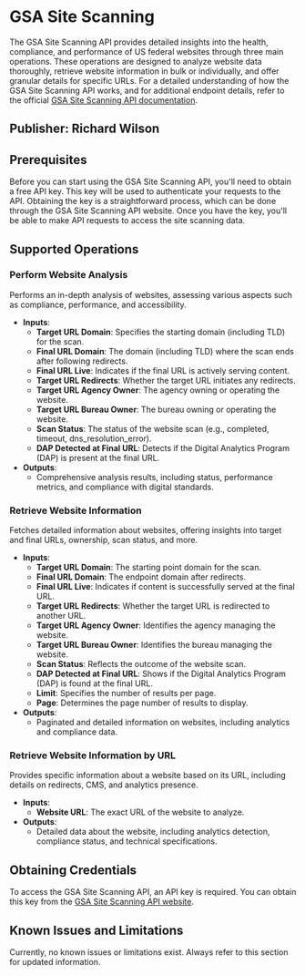 # GSA Site Scanning

The GSA Site Scanning API provides detailed insights into the health, compliance, and performance of US federal websites through three main operations. These operations are designed to analyze website data thoroughly, retrieve website information in bulk or individually, and offer granular details for specific URLs. For a detailed understanding of how the GSA Site Scanning API works, and for additional endpoint details, refer to the official [GSA Site Scanning API documentation](https://open.gsa.gov/api/site-scanning-api/).

## Publisher: Richard Wilson

## Prerequisites

Before you can start using the GSA Site Scanning API, you'll need to obtain a free API key. This key will be used to authenticate your requests to the API. Obtaining the key is a straightforward process, which can be done through the GSA Site Scanning API website. Once you have the key, you'll be able to make API requests to access the site scanning data.

## Supported Operations

### Perform Website Analysis

Performs an in-depth analysis of websites, assessing various aspects such as compliance, performance, and accessibility.

- **Inputs**:
  - **Target URL Domain**: Specifies the starting domain (including TLD) for the scan.
  - **Final URL Domain**: The domain (including TLD) where the scan ends after following redirects.
  - **Final URL Live**: Indicates if the final URL is actively serving content.
  - **Target URL Redirects**: Whether the target URL initiates any redirects.
  - **Target URL Agency Owner**: The agency owning or operating the website.
  - **Target URL Bureau Owner**: The bureau owning or operating the website.
  - **Scan Status**: The status of the website scan (e.g., completed, timeout, dns_resolution_error).
  - **DAP Detected at Final URL**: Detects if the Digital Analytics Program (DAP) is present at the final URL.
- **Outputs**:
  - Comprehensive analysis results, including status, performance metrics, and compliance with digital standards.

### Retrieve Website Information

Fetches detailed information about websites, offering insights into target and final URLs, ownership, scan status, and more.

- **Inputs**:
  - **Target URL Domain**: The starting point domain for the scan.
  - **Final URL Domain**: The endpoint domain after redirects.
  - **Final URL Live**: Indicates if content is successfully served at the final URL.
  - **Target URL Redirects**: Whether the target URL is redirected to another URL.
  - **Target URL Agency Owner**: Identifies the agency managing the website.
  - **Target URL Bureau Owner**: Identifies the bureau managing the website.
  - **Scan Status**: Reflects the outcome of the website scan.
  - **DAP Detected at Final URL**: Shows if the Digital Analytics Program (DAP) is found at the final URL.
  - **Limit**: Specifies the number of results per page.
  - **Page**: Determines the page number of results to display.
- **Outputs**:
  - Paginated and detailed information on websites, including analytics and compliance data.

### Retrieve Website Information by URL

Provides specific information about a website based on its URL, including details on redirects, CMS, and analytics presence.

- **Inputs**:
  - **Website URL**: The exact URL of the website to analyze.
- **Outputs**:
  - Detailed data about the website, including analytics detection, compliance status, and technical specifications.

## Obtaining Credentials

To access the GSA Site Scanning API, an API key is required. You can obtain this key from the [GSA Site Scanning API website](https://open.gsa.gov/api/site-scanning-api/).

## Known Issues and Limitations

Currently, no known issues or limitations exist. Always refer to this section for updated information.
